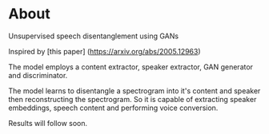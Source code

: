 # About
Unsupervised speech disentanglement using GANs

Inspired by [this paper] (https://arxiv.org/abs/2005.12963)

The model employs a content extractor, speaker extractor, GAN generator and discriminator. 

The model learns to disentangle a spectrogram into it's content and speaker then reconstructing the spectrogram. So it is capable of extracting speaker embeddings, speech content and performing voice conversion. 

Results will follow soon.
